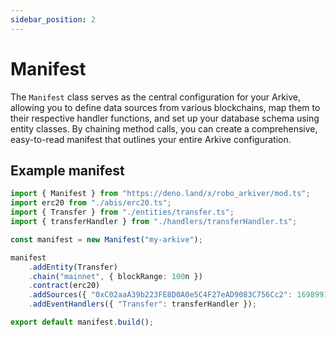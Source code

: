 ```yaml
---
sidebar_position: 2
---
```


# Manifest

The `Manifest` class serves as the central configuration for your Arkive,
allowing you to define data sources from various blockchains, map them to their
respective handler functions, and set up your database schema using entity
classes. By chaining method calls, you can create a comprehensive, easy-to-read
manifest that outlines your entire Arkive configuration.

## Example manifest

```ts title="manifest.ts"
import { Manifest } from "https://deno.land/x/robo_arkiver/mod.ts";
import erc20 from "./abis/erc20.ts";
import { Transfer } from "./entities/transfer.ts";
import { transferHandler } from "./handlers/transferHandler.ts";

const manifest = new Manifest("my-arkive");

manifest
	.addEntity(Transfer)
	.chain("mainnet", { blockRange: 100n })
	.contract(erc20)
	.addSources({ "0xC02aaA39b223FE8D0A0e5C4F27eAD9083C756Cc2": 16989911n })
	.addEventHandlers({ "Transfer": transferHandler });

export default manifest.build();
```
